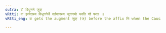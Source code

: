 ```yaml
---
sutra: वो विधूनने जुक्
vRtti: वा इत्येतस्य विधूननेर्थे वर्तमानस्य जुगागमो भवति णौ परतः ॥
vRtti_eng: वा gets the augment जुक् (ज्) before the affix णि when the Causative has the sense of 'shaking'.

---
```

